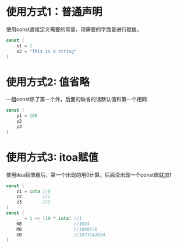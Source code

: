 

# 使用方式1：普通声明
使用const直接定义需要的常量，用需要的字面量进行赋值。 

```go  
const (
	x1 = 1
	x2 = "This is a string"
)
```

# 使用方式2: 值省略
一组const除了第一个外，后面的缺省的话默认值和第一个相同  
```go  
const (
	y1 = 100
	y2
	y3
)
```

# 使用方式3: itoa赋值
使用itoa赋值器后，第一个出现的用0计算，后面没出现一个const值就加1

```go  
const (
	z1 = iota //0
	z2        //1
	z3        //2
)
const (
	_  = 1 << (10 * iota) //1
	KB                    //1024
	MB                    //1048576
	GB                    //1073741824
)
```


